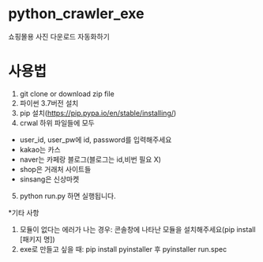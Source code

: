 # python_crawler_exe
쇼핑몰용 사진 다운로드 자동화하기

# 사용법
1. git clone or download zip file
2. 파이썬 3.7버전 설치
3. pip 설치(https://pip.pypa.io/en/stable/installing/)
4. crwal 하위 파일들에 모두
* user_id, user_pw에 id, password를 입력해주세요
* kakao는 카스
* naver는 카페랑 블로그(블로그는 id,비번 필요 X) 
* shop은 거래처 사이트들
* sinsang은 신상마켓
5. python run.py 하면 실행됩니다.

*기타 사항

1. 모듈이 없다는 에러가 나는 경우: 콘솔창에 나타난 모듈을 설치해주세요(pip install [패키지 명])
2. exe로 만들고 싶을 때: pip install pyinstaller 후 pyinstaller run.spec

